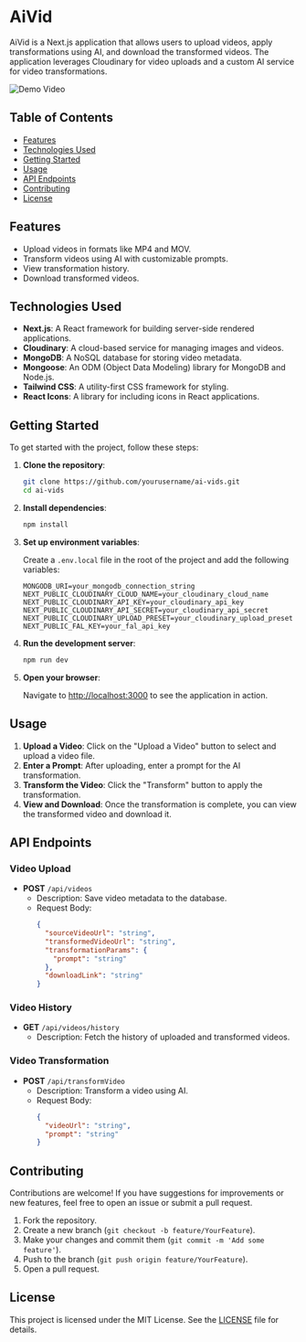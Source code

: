 # AiVid

AiVid is a Next.js application that allows users to upload videos, apply transformations using AI, and download the transformed videos. The application leverages Cloudinary for video uploads and a custom AI service for video transformations.

![Demo Video](https://drive.google.com/uc?export=view&id1xKpyKcVegVE2d_Ft3adQ6moeiTisYi_D)

## Table of Contents

- [Features](#features)
- [Technologies Used](#technologies-used)
- [Getting Started](#getting-started)
- [Usage](#usage)
- [API Endpoints](#api-endpoints)
- [Contributing](#contributing)
- [License](#license)

## Features

- Upload videos in formats like MP4 and MOV.
- Transform videos using AI with customizable prompts.
- View transformation history.
- Download transformed videos.

## Technologies Used

- **Next.js**: A React framework for building server-side rendered applications.
- **Cloudinary**: A cloud-based service for managing images and videos.
- **MongoDB**: A NoSQL database for storing video metadata.
- **Mongoose**: An ODM (Object Data Modeling) library for MongoDB and Node.js.
- **Tailwind CSS**: A utility-first CSS framework for styling.
- **React Icons**: A library for including icons in React applications.

## Getting Started

To get started with the project, follow these steps:

1. **Clone the repository**:

   ```bash
   git clone https://github.com/yourusername/ai-vids.git
   cd ai-vids
   ```

2. **Install dependencies**:

   ```bash
   npm install
   ```

3. **Set up environment variables**:

   Create a `.env.local` file in the root of the project and add the following variables:

   ```plaintext
   MONGODB_URI=your_mongodb_connection_string
   NEXT_PUBLIC_CLOUDINARY_CLOUD_NAME=your_cloudinary_cloud_name
   NEXT_PUBLIC_CLOUDINARY_API_KEY=your_cloudinary_api_key
   NEXT_PUBLIC_CLOUDINARY_API_SECRET=your_cloudinary_api_secret
   NEXT_PUBLIC_CLOUDINARY_UPLOAD_PRESET=your_cloudinary_upload_preset
   NEXT_PUBLIC_FAL_KEY=your_fal_api_key
   ```

4. **Run the development server**:

   ```bash
   npm run dev
   ```

5. **Open your browser**:

   Navigate to [http://localhost:3000](http://localhost:3000) to see the application in action.

## Usage

1. **Upload a Video**: Click on the "Upload a Video" button to select and upload a video file.
2. **Enter a Prompt**: After uploading, enter a prompt for the AI transformation.
3. **Transform the Video**: Click the "Transform" button to apply the transformation.
4. **View and Download**: Once the transformation is complete, you can view the transformed video and download it.

## API Endpoints

### Video Upload

- **POST** `/api/videos`
  - Description: Save video metadata to the database.
  - Request Body:
    ```json
    {
      "sourceVideoUrl": "string",
      "transformedVideoUrl": "string",
      "transformationParams": {
        "prompt": "string"
      },
      "downloadLink": "string"
    }
    ```

### Video History

- **GET** `/api/videos/history`
  - Description: Fetch the history of uploaded and transformed videos.

### Video Transformation

- **POST** `/api/transformVideo`
  - Description: Transform a video using AI.
  - Request Body:
    ```json
    {
      "videoUrl": "string",
      "prompt": "string"
    }
    ```

## Contributing

Contributions are welcome! If you have suggestions for improvements or new features, feel free to open an issue or submit a pull request.

1. Fork the repository.
2. Create a new branch (`git checkout -b feature/YourFeature`).
3. Make your changes and commit them (`git commit -m 'Add some feature'`).
4. Push to the branch (`git push origin feature/YourFeature`).
5. Open a pull request.

## License

This project is licensed under the MIT License. See the [LICENSE](LICENSE) file for details.
